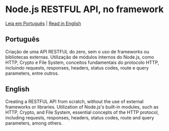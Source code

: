 # Node.js RESTFUL API, no framework

[Leia em Português](#português) | [Read in English](#english)

## Português

Criação de uma API RESTFUL do zero, sem o uso de frameworks ou bibliotecas externas. Utilização de módulos internos do Node.js, como HTTP, Crypto e File System, conceitos fundamentais do protocolo HTTP, incluindo requests, responses, headers, status codes, route e query parameters, entre outros.

## English

Creating a RESTFUL API from scratch, without the use of external frameworks or libraries. Utilization of Node.js's built-in modules, such as HTTP, Crypto, and File System, essential concepts of the HTTP protocol, including requests, responses, headers, status codes, route and query parameters, among others.
